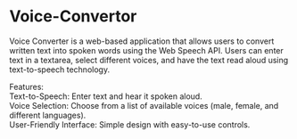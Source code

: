 # Voice-Convertor
Voice Converter is a web-based application that allows users to convert written text into spoken words using the Web Speech API. Users can enter text in a textarea, select different voices, and have the text read aloud using text-to-speech technology.<br>

Features:<br>
Text-to-Speech: Enter text and hear it spoken aloud.<br>
Voice Selection: Choose from a list of available voices (male, female, and different languages).<br>
User-Friendly Interface: Simple design with easy-to-use controls.<br>

